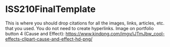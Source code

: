 # ISS210FinalTemplate
This is where you should drop citations for all the images, links, articles, etc. that you used. You do not need to create hyperlinks.
Image on portfolio button 4 (Cause and Effect): https://www.kindpng.com/imgv/iJTmJbw_cool-effects-clipart-cause-and-effect-hd-png/
